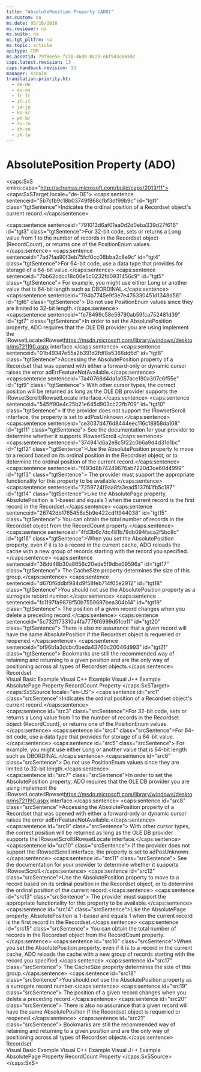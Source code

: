 ```yaml
---
title: "AbsolutePosition Property (ADO)"
ms.custom: na
ms.date: 05/16/2016
ms.reviewer: na
ms.suite: na
ms.tgt_pltfrm: na
ms.topic: article
apitype: COM
ms.assetid: 79f8ee5e-fc70-46d8-8c29-ebf943c66592
caps.latest.revision: 13
caps.handback.revision: 13
manager: sonalm
translation.priority.ht: 
  - de-de
  - es-es
  - fr-fr
  - it-it
  - ja-jp
  - ko-kr
  - pt-br
  - ru-ru
  - zh-cn
  - zh-tw
---
```

# AbsolutePosition Property (ADO)
<?xml version="1.0" encoding="utf-8"?>
<caps:SxS xmlns:caps="http://schemas.microsoft.com/build/caps/2013/11">
  <caps:SxSTarget locale="de-DE">
    <developerReferenceWithoutSyntaxDocument xsi:schemaLocation="http://ddue.schemas.microsoft.com/authoring/2003/5 http://dduestorage.blob.core.windows.net/ddueschema/developer.xsd" xmlns="http://ddue.schemas.microsoft.com/authoring/2003/5" xmlns:xlink="http://www.w3.org/1999/xlink" xmlns:xsi="http://www.w3.org/2001/XMLSchema-instance">
      <introduction>
        <para>
          <caps:sentence sentenceid="5b7cfb9c18b03749f868cfbf3df99b9c" id="tgt1" class="tgtSentence">Indicates the ordinal position of a <legacyLink xlink:href="ede1415f-c3df-4cc5-a05b-2576b2b84b60">Recordset</legacyLink> object's current record.</caps:sentence>
        </para>
      </introduction>
      <section>
        <title>
          <caps:sentence sentenceid="6f253c84dca33d0cd6f1b864ea701e8a" id="tgt2" class="tgtSentence">Settings and Return Values</caps:sentence>
        </title>
        <content>
          <para>
            <caps:sentence sentenceid="791013d6af01aa0d2d0eba339d27f616" id="tgt3" class="tgtSentence">For 32-bit code, sets or returns a <legacyBold>Long</legacyBold> value from 1 to the number of records in the <legacyBold>Recordset</legacyBold> object (<legacyLink xlink:href="834f0121-394a-44d4-ad7d-999b43a6fe63">RecordCount</legacyLink>), or returns one of the <legacyLink xlink:href="e69af0a5-3405-4b72-9c6e-6b188ff746fd">PositionEnum</legacyLink> values.</caps:sentence>
          </para>
          <para>
            <caps:sentence sentenceid="7ad7faa90f3eb75fcf0cc08bba2c8e9c" id="tgt4" class="tgtSentence">For 64-bit code, use a data type that provides for storage of a 64-bit value.</caps:sentence>
            <caps:sentence sentenceid="7bb62cdcc18c06e5c0232fd0931456c9" id="tgt5" class="tgtSentence"> For example, you might use either Long or another value that is 64-bit length such as DBORDINAL.</caps:sentence>
            <caps:sentence sentenceid="794b7745e9f3e7e476330451d1348d56" id="tgt6" class="tgtSentence"> Do not use <legacyBold>PositionEnum</legacyBold> values since they are limited to 32-bit length.</caps:sentence>
          </para>
        </content>
      </section>
      <languageReferenceRemarks>
        <content>
          <para>
            <caps:sentence sentenceid="fe78499c58e59790ab59fca752481d39" id="tgt7" class="tgtSentence">In order to set the <legacyBold>AbsolutePosition</legacyBold> property, ADO requires that the OLE DB provider you are using implement the <externalLink><linkText>IRowsetLocate:IRowset</linkText><linkUri>https://msdn.microsoft.com/library/windows/desktop/ms721190.aspx</linkUri></externalLink> interface.</caps:sentence>
          </para>
          <para>
            <caps:sentence sentenceid="01b49347e55a2b391d2fdf8a5366dd6d" id="tgt8" class="tgtSentence">Accessing the <legacyBold>AbsolutePosition</legacyBold> property of a <legacyBold>Recordset</legacyBold> that was opened with either a forward-only or dynamic cursor raises the error <legacyBold>adErrFeatureNotAvailable</legacyBold>.</caps:sentence>
            <caps:sentence sentenceid="7a40768d4da1a057ace190a307c6f55e" id="tgt9" class="tgtSentence"> With other cursor types, the correct position will be returned as long as the OLE DB provider supports the <unmanagedCodeEntityReference>IRowsetScroll:IRowsetLocate</unmanagedCodeEntityReference> interface.</caps:sentence>
            <caps:sentence sentenceid="545ff90e4c25b21e645d903cc22fb709" id="tgt10" class="tgtSentence"> If the provider does not support the <unmanagedCodeEntityReference>IRowsetScroll</unmanagedCodeEntityReference> interface, the property is set to <legacyBold>adPosUnknown</legacyBold>.</caps:sentence>
            <caps:sentence sentenceid="ce3037d476d8444eec116c18958da108" id="tgt11" class="tgtSentence"> See the documentation for your provider to determine whether it supports <unmanagedCodeEntityReference>IRowsetScroll</unmanagedCodeEntityReference>.</caps:sentence>
          </para>
          <para>
            <caps:sentence sentenceid="374941d6a2e8c5f22c0b6a9d4d31d1bc" id="tgt12" class="tgtSentence">Use the <unmanagedCodeEntityReference>AbsolutePosition</unmanagedCodeEntityReference> property to move to a record based on its ordinal position in the <legacyBold>Recordset</legacyBold> object, or to determine the ordinal position of the current record.</caps:sentence>
            <caps:sentence sentenceid="f493d8b74249676ab7220d3ce60d4999" id="tgt13" class="tgtSentence"> The provider must support the appropriate functionality for this property to be available.</caps:sentence>
          </para>
          <para>
            <caps:sentence sentenceid="7259724f9aa8fa3ead5137f41fb5c187" id="tgt14" class="tgtSentence">Like the <legacyLink xlink:href="ddb58a35-ec3a-423c-a504-3c65e62c23d4">AbsolutePage</legacyLink> property, <legacyBold>AbsolutePosition</legacyBold> is 1-based and equals 1 when the current record is the first record in the <legacyBold>Recordset</legacyBold>.</caps:sentence>
            <caps:sentence sentenceid="26742db1765456e5b9e422cd1f944038" id="tgt15" class="tgtSentence"> You can obtain the total number of records in the <legacyBold>Recordset</legacyBold> object from the <legacyLink xlink:href="834f0121-394a-44d4-ad7d-999b43a6fe63">RecordCount</legacyLink> property.</caps:sentence>
          </para>
          <para>
            <caps:sentence sentenceid="4fd3b6c7dc481b79db094faca2f5bc8c" id="tgt16" class="tgtSentence">When you set the <legacyBold>AbsolutePosition</legacyBold> property, even if it is to a record in the current cache, ADO reloads the cache with a new group of records starting with the record you specified.</caps:sentence>
            <caps:sentence sentenceid="38dd48b30a8656c20ede5f9dbe09596a" id="tgt17" class="tgtSentence"> The <legacyLink xlink:href="49dc9a49-af7b-433b-be36-7a14ca984fb7">CacheSize</legacyLink> property determines the size of this group.</caps:sentence>
          </para>
          <alert class="note">
            <para>
              <caps:sentence sentenceid="d670f6ddbf984d9f58feb714f05e2912" id="tgt18" class="tgtSentence">You should not use the <legacyBold>AbsolutePosition</legacyBold> property as a surrogate record number.</caps:sentence>
              <caps:sentence sentenceid="fc1197fa9878f50b7559697bea304b14" id="tgt19" class="tgtSentence"> The position of a given record changes when you delete a preceding record.</caps:sentence>
              <caps:sentence sentenceid="5c732ff73310a4fa7776f6999d51ce1f" id="tgt20" class="tgtSentence"> There is also no assurance that a given record will have the same <legacyBold>AbsolutePosition</legacyBold> if the <legacyBold>Recordset</legacyBold> object is requeried or reopened.</caps:sentence>
              <caps:sentence sentenceid="bf96b1a3dcbc6beda43760c20046d993" id="tgt21" class="tgtSentence"> Bookmarks are still the recommended way of retaining and returning to a given position and are the only way of positioning across all types of <legacyBold>Recordset</legacyBold> objects.</caps:sentence>
            </para>
          </alert>
        </content>
      </languageReferenceRemarks>
      <section>
        <title>
          <caps:sentence sentenceid="2f342d3be839cc5b67ae0de7d404b8e6" id="tgt22" class="tgtSentence">Applies To</caps:sentence>
        </title>
        <content>
          <para>
            <link xlink:href="ede1415f-c3df-4cc5-a05b-2576b2b84b60">Recordset</link>
          </para>
        </content>
      </section>
      <relatedTopics>
        <link xlink:href="c4755799-c60a-4b5e-a01f-b85dd0e0a7f9">Visual Basic Example</link>
        <link xlink:href="48c07216-d199-4822-89f8-ce928d3d2b74">Visual C++ Example</link>
        <link xlink:href="74afb37a-92b5-4cab-be49-18fb866e4d53">Visual J++ Example</link>
        <link xlink:href="ddb58a35-ec3a-423c-a504-3c65e62c23d4">AbsolutePage Property</link>
        <link xlink:href="834f0121-394a-44d4-ad7d-999b43a6fe63">RecordCount Property</link>
      </relatedTopics>
    </developerReferenceWithoutSyntaxDocument>
  </caps:SxSTarget>
  <caps:SxSSource locale="en-US">
    <developerReferenceWithoutSyntaxDocument xsi:schemaLocation="http://ddue.schemas.microsoft.com/authoring/2003/5 http://dduestorage.blob.core.windows.net/ddueschema/developer.xsd" xmlns="http://ddue.schemas.microsoft.com/authoring/2003/5" xmlns:xlink="http://www.w3.org/1999/xlink" xmlns:xsi="http://www.w3.org/2001/XMLSchema-instance">
      <introduction>
        <para>
          <caps:sentence id="src1" class="srcSentence">Indicates the ordinal position of a <legacyLink xlink:href="ede1415f-c3df-4cc5-a05b-2576b2b84b60">Recordset</legacyLink> object's current record.</caps:sentence>
        </para>
      </introduction>
      <section>
        <title>
          <caps:sentence id="src2" class="srcSentence">Settings and Return Values</caps:sentence>
        </title>
        <content>
          <para>
            <caps:sentence id="src3" class="srcSentence">For 32-bit code, sets or returns a <legacyBold>Long</legacyBold> value from 1 to the number of records in the <legacyBold>Recordset</legacyBold> object (<legacyLink xlink:href="834f0121-394a-44d4-ad7d-999b43a6fe63">RecordCount</legacyLink>), or returns one of the <legacyLink xlink:href="e69af0a5-3405-4b72-9c6e-6b188ff746fd">PositionEnum</legacyLink> values.</caps:sentence>
          </para>
          <para>
            <caps:sentence id="src4" class="srcSentence">For 64-bit code, use a data type that provides for storage of a 64-bit value.</caps:sentence>
            <caps:sentence id="src5" class="srcSentence"> For example, you might use either Long or another value that is 64-bit length such as DBORDINAL.</caps:sentence>
            <caps:sentence id="src6" class="srcSentence"> Do not use <legacyBold>PositionEnum</legacyBold> values since they are limited to 32-bit length.</caps:sentence>
          </para>
        </content>
      </section>
      <languageReferenceRemarks>
        <content>
          <para>
            <caps:sentence id="src7" class="srcSentence">In order to set the <legacyBold>AbsolutePosition</legacyBold> property, ADO requires that the OLE DB provider you are using implement the <externalLink><linkText>IRowsetLocate:IRowset</linkText><linkUri>https://msdn.microsoft.com/library/windows/desktop/ms721190.aspx</linkUri></externalLink> interface.</caps:sentence>
          </para>
          <para>
            <caps:sentence id="src8" class="srcSentence">Accessing the <legacyBold>AbsolutePosition</legacyBold> property of a <legacyBold>Recordset</legacyBold> that was opened with either a forward-only or dynamic cursor raises the error <legacyBold>adErrFeatureNotAvailable</legacyBold>.</caps:sentence>
            <caps:sentence id="src9" class="srcSentence"> With other cursor types, the correct position will be returned as long as the OLE DB provider supports the <unmanagedCodeEntityReference>IRowsetScroll:IRowsetLocate</unmanagedCodeEntityReference> interface.</caps:sentence>
            <caps:sentence id="src10" class="srcSentence"> If the provider does not support the <unmanagedCodeEntityReference>IRowsetScroll</unmanagedCodeEntityReference> interface, the property is set to <legacyBold>adPosUnknown</legacyBold>.</caps:sentence>
            <caps:sentence id="src11" class="srcSentence"> See the documentation for your provider to determine whether it supports <unmanagedCodeEntityReference>IRowsetScroll</unmanagedCodeEntityReference>.</caps:sentence>
          </para>
          <para>
            <caps:sentence id="src12" class="srcSentence">Use the <unmanagedCodeEntityReference>AbsolutePosition</unmanagedCodeEntityReference> property to move to a record based on its ordinal position in the <legacyBold>Recordset</legacyBold> object, or to determine the ordinal position of the current record.</caps:sentence>
            <caps:sentence id="src13" class="srcSentence"> The provider must support the appropriate functionality for this property to be available.</caps:sentence>
          </para>
          <para>
            <caps:sentence id="src14" class="srcSentence">Like the <legacyLink xlink:href="ddb58a35-ec3a-423c-a504-3c65e62c23d4">AbsolutePage</legacyLink> property, <legacyBold>AbsolutePosition</legacyBold> is 1-based and equals 1 when the current record is the first record in the <legacyBold>Recordset</legacyBold>.</caps:sentence>
            <caps:sentence id="src15" class="srcSentence"> You can obtain the total number of records in the <legacyBold>Recordset</legacyBold> object from the <legacyLink xlink:href="834f0121-394a-44d4-ad7d-999b43a6fe63">RecordCount</legacyLink> property.</caps:sentence>
          </para>
          <para>
            <caps:sentence id="src16" class="srcSentence">When you set the <legacyBold>AbsolutePosition</legacyBold> property, even if it is to a record in the current cache, ADO reloads the cache with a new group of records starting with the record you specified.</caps:sentence>
            <caps:sentence id="src17" class="srcSentence"> The <legacyLink xlink:href="49dc9a49-af7b-433b-be36-7a14ca984fb7">CacheSize</legacyLink> property determines the size of this group.</caps:sentence>
          </para>
          <alert class="note">
            <para>
              <caps:sentence id="src18" class="srcSentence">You should not use the <legacyBold>AbsolutePosition</legacyBold> property as a surrogate record number.</caps:sentence>
              <caps:sentence id="src19" class="srcSentence"> The position of a given record changes when you delete a preceding record.</caps:sentence>
              <caps:sentence id="src20" class="srcSentence"> There is also no assurance that a given record will have the same <legacyBold>AbsolutePosition</legacyBold> if the <legacyBold>Recordset</legacyBold> object is requeried or reopened.</caps:sentence>
              <caps:sentence id="src21" class="srcSentence"> Bookmarks are still the recommended way of retaining and returning to a given position and are the only way of positioning across all types of <legacyBold>Recordset</legacyBold> objects.</caps:sentence>
            </para>
          </alert>
        </content>
      </languageReferenceRemarks>
      <section>
        <title>
          <caps:sentence id="src22" class="srcSentence">Applies To</caps:sentence>
        </title>
        <content>
          <para>
            <link xlink:href="ede1415f-c3df-4cc5-a05b-2576b2b84b60">Recordset</link>
          </para>
        </content>
      </section>
      <relatedTopics>
        <link xlink:href="c4755799-c60a-4b5e-a01f-b85dd0e0a7f9">Visual Basic Example</link>
        <link xlink:href="48c07216-d199-4822-89f8-ce928d3d2b74">Visual C++ Example</link>
        <link xlink:href="74afb37a-92b5-4cab-be49-18fb866e4d53">Visual J++ Example</link>
        <link xlink:href="ddb58a35-ec3a-423c-a504-3c65e62c23d4">AbsolutePage Property</link>
        <link xlink:href="834f0121-394a-44d4-ad7d-999b43a6fe63">RecordCount Property</link>
      </relatedTopics>
    </developerReferenceWithoutSyntaxDocument>
  </caps:SxSSource>
</caps:SxS>